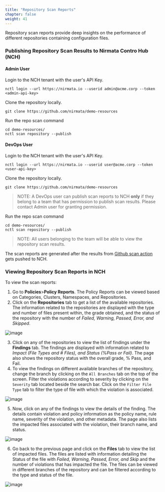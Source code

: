 ```yaml
---
title: "Repository Scan Reports" 
chapter: false
weight: 41 
---
```


Repository scan reports provide deep insights on the performance of different repositories containing configuration files.

### Publishing Repository Scan Results to Nirmata Contro Hub (NCH)

#### Admin User
Login to the NCH tenant with the user's API Key.
```
nctl login --url https://nirmata.io --userid admin@acme.corp --token <admin-api-key>
```

Clone the repository locally.
```
git clone https://github.com/nirmata/demo-resources
```

Run the repo scan command
```
cd demo-resources/
nctl scan repository --publish

```

#### DevOps User
Login to the NCH tenant with the user's API Key.
```
nctl login --url https://nirmata.io --userid user@acme.corp --token <user-api-key>
```

Clone the repository locally.
```
git clone https://github.com/nirmata/demo-resources
```

>NOTE: A DevOps user can publish scan reports to NCH **only** if they belong to a team that has permission to publish scan results. Please contact Admin user for granting permission.

Run the repo scan command
```
cd demo-resources/
nctl scan repository --publish
```

>NOTE: All users belonging to the team will be able to view the repository scan results.

The scan reports are generated after the results from [Github scan action](https://docs.nirmata.io/npmk/workflows/github-action/) gets pushed to NCH.

### Viewing Repository Scan Reports in NCH

To view the scan reports:

1. Go to **Policies**>**Policy Reports**. The Policy Reports can be viewed based on Categories, Clusters, Namespaces, and Repositories.
2. Click on the **Repositories** tab to get a list of the available repositories. The information related to the repositories are displayed with the type and number of files present within, the grade obtained, and the status of the repository with the number of *Failed, Warning, Passed, Error, and Skipped*.

![image](/images/repositories_view.png)

3. Click on any of the repositories to view the list of findings under the **Findings** tab. The findings are displayed with information related to *Impact (File Types and # Files), and Status (%Pass or Fail)*. The page also shows the repository status with the overall grade, % Pass, and Fail.
4. To view the findings on different available branches of the repository, change the branch by clicking on the `All Branches` tab on the top of the screen. Filter the violations according to severity by clicking on the `Severity` tab located beside the search bar. Click on the `Filter File Type` tab to filter the type of file with which the violation is associated.

![image](/images/view_findings.png)

5. Now, click on any of the findings to view the details of the finding. The details contain violation and policy information as the policy name, rule name, severity of the violation, and other metadata. The page also lists the impacted files associated with the violation, their branch name, and status.

![image](/images/finding_detail.png)

6. Go back to the previous page and click on the **Files** tab to view the list of impacted files. The files are listed with information detailing the Status of the file with *Failed, Warning, Passed, Error, and Skip* and the number of violations that has impacted the file. The files can be viewed in different branches of the repository and can be filtered according to the type and status of the file.

![image](/images/view_file.png)
